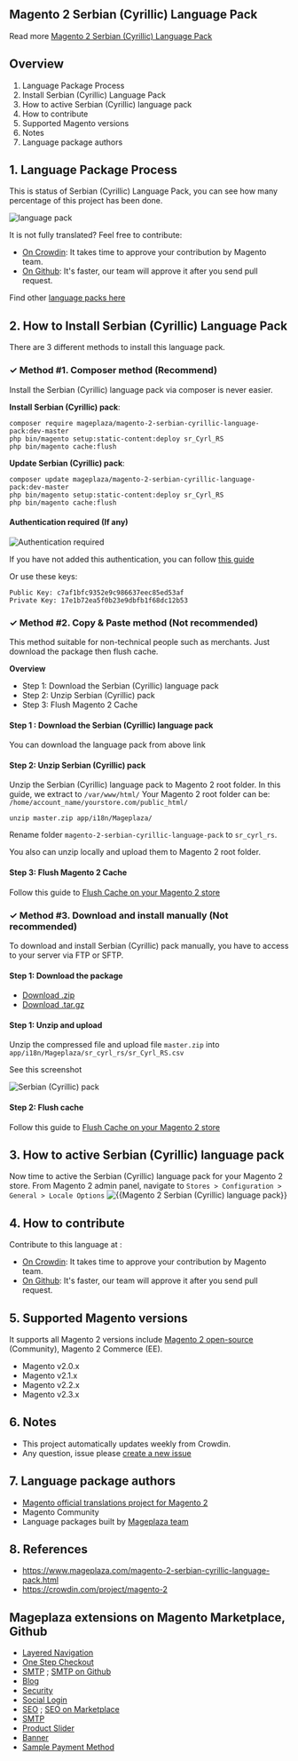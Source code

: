 ## Magento 2 Serbian (Cyrillic) Language Pack



Read more [Magento 2 Serbian (Cyrillic) Language Pack](https://www.mageplaza.com/magento-2-serbian-cyrillic-language-pack.html)


## Overview

1. Language Package Process
2. Install Serbian (Cyrillic) Language Pack
3. How to active Serbian (Cyrillic) language pack
4. How to contribute
5. Supported Magento versions
6. Notes
7. Language package authors

## 1. Language Package Process

This is status of Serbian (Cyrillic) Language Pack, you can see how many percentage of this project has been done.

![language pack](http://progressed.io/bar/6?title=translated)

It is not fully translated? Feel free to contribute:
- [On Crowdin](https://crowdin.com/project/magento-2): It takes time to approve your contribution by Magento team.
- [On Github](https://github.com/mageplaza/magento-2-serbian-cyrillic-language-pack/blob/master/HOW-TO-CONTRIBUTE.md): It's faster, our team will approve it after you send pull request.


Find other [language packs here](https://www.mageplaza.com/kb/magento-2-language-pack/)

## 2. How to Install Serbian (Cyrillic) Language Pack

There are 3 different methods to install this language pack.

### ✓ Method #1. Composer method (Recommend)
Install the Serbian (Cyrillic) language pack via composer is never easier.

**Install Serbian (Cyrillic) pack**:

```
composer require mageplaza/magento-2-serbian-cyrillic-language-pack:dev-master
php bin/magento setup:static-content:deploy sr_Cyrl_RS
php bin/magento cache:flush

```


**Update  Serbian (Cyrillic) pack**:

```
composer update mageplaza/magento-2-serbian-cyrillic-language-pack:dev-master
php bin/magento setup:static-content:deploy sr_Cyrl_RS
php bin/magento cache:flush

```

#### Authentication required (If any)

![Authentication required](https://cdn.mageplaza.com/media/general/dmryiPk.png)

If you have not added this authentication, you can follow [this guide](http://devdocs.magento.com/guides/v2.0/install-gde/prereq/connect-auth.html)

Or use these keys:

```
Public Key: c7af1bfc9352e9c986637eec85ed53af
Private Key: 17e1b72ea5f0b23e9dbfb1f68dc12b53
```



### ✓ Method #2. Copy & Paste method (Not recommended)

This method suitable for non-technical people such as merchants. Just download the package then flush cache.

**Overview**

- Step 1: Download the Serbian (Cyrillic) language pack
- Step 2: Unzip Serbian (Cyrillic) pack
- Step 3: Flush Magento 2 Cache

#### Step 1 : Download the Serbian (Cyrillic) language pack

You can download the language pack from above link

#### Step 2: Unzip Serbian (Cyrillic) pack

Unzip the Serbian (Cyrillic) language pack to Magento 2 root folder. In this guide, we extract to `/var/www/html/`
Your Magento 2 root folder can be: `/home/account_name/yourstore.com/public_html/`

```
unzip master.zip app/i18n/Mageplaza/
```

Rename folder `magento-2-serbian-cyrillic-language-pack` to `sr_cyrl_rs`.


You also can unzip locally and upload them to Magento 2 root folder.

#### Step 3: Flush Magento 2 Cache

Follow this guide to [Flush Cache on your Magento 2 store](https://www.mageplaza.com/kb/how-flush-enable-disable-cache.html)


### ✓ Method #3. Download and install manually (Not recommended)

To download and install Serbian (Cyrillic) pack manually, you have to access to your server via FTP or SFTP.

#### Step 1: Download the package

- [Download .zip](https://github.com/mageplaza/magento-2-serbian-cyrillic-language-pack/archive/master.zip)
- [Download .tar.gz](https://github.com/mageplaza/magento-2-serbian-cyrillic-language-pack/tarball/master)

#### Step 1: Unzip and upload

Unzip the compressed file and upload file `master.zip` into `app/i18n/Mageplaza/sr_cyrl_rs/sr_Cyrl_RS.csv`

See this screenshot

![Serbian (Cyrillic) pack](https://i.imgur.com/tS668yC.png)

#### Step 2: Flush cache

Follow this guide to [Flush Cache on your Magento 2 store](https://www.mageplaza.com/kb/how-flush-enable-disable-cache.html)


## 3. How to active Serbian (Cyrillic) language pack 

Now time to active the Serbian (Cyrillic) language pack for your Magento 2 store. From Magento 2 admin panel, navigate to `Stores > Configuration > General > Locale Options`
![{{Magento 2 Serbian (Cyrillic) language pack}}](https://cdn.mageplaza.com/media/general/aPSUA0l.png)


## 4. How to contribute

Contribute to this language at :
- [On Crowdin](https://crowdin.com/project/magento-2): It takes time to approve your contribution by Magento team.
- [On Github](https://github.com/mageplaza/magento-2-serbian-cyrillic-language-pack/blob/master/HOW-TO-CONTRIBUTE.md): It's faster, our team will approve it after you send pull request.


## 5. Supported Magento versions

It supports all Magento 2 versions include [Magento 2 open-source](https://www.mageplaza.com/download-magento/) (Community), Magento 2 Commerce (EE).


- Magento v2.0.x
- Magento v2.1.x
- Magento v2.2.x
- Magento v2.3.x



## 6. Notes 

- This project automatically updates weekly from Crowdin.
- Any question, issue please [create a new issue](https://github.com/mageplaza/magento-2-serbian-cyrillic-language-pack/issues/new)

## 7. Language package authors

- [Magento official translations project for Magento 2](https://crowdin.com/project/magento-2)
- Magento Community
- Language packages built by [Mageplaza team](https://www.mageplaza.com/)


## 8. References 

- https://www.mageplaza.com/magento-2-serbian-cyrillic-language-pack.html
- https://crowdin.com/project/magento-2



## Mageplaza extensions on Magento Marketplace, Github


- [Layered Navigation](https://marketplace.magento.com/mageplaza-layered-navigation-m2.html)
- [One Step Checkout](https://marketplace.magento.com/mageplaza-magento-2-one-step-checkout-extension.html)
- [SMTP](https://marketplace.magento.com/mageplaza-module-smtp.html) ; [SMTP on Github](https://github.com/mageplaza/magento-2-smtp)
- [Blog](https://github.com/mageplaza/magento-2-blog)
- [Security](https://marketplace.magento.com/mageplaza-module-security.html)
- [Social Login](https://github.com/mageplaza/magento-2-social-login)
- [SEO](https://github.com/mageplaza/magento-2-seo) ; [SEO on Marketplace](https://marketplace.magento.com/mageplaza-magento-2-seo-extension.html)
- [SMTP](https://github.com/mageplaza/magento-2-smtp)
- [Product Slider](https://github.com/mageplaza/magento-2-product-slider)
- [Banner](https://github.com/mageplaza/magento-2-banner-slider)
- [Sample Payment Method](https://github.com/mageplaza/magento-2-sample-payment-method)



